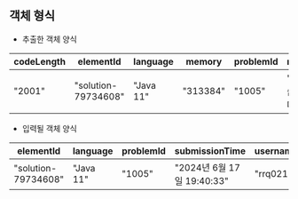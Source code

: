## 객체 형식
- 추출한 객체 양식<br>

|codeLength|elementId|language|memory|problemId|result|resultCategory|runtime|submissionId|submissionTime|username|
|---|---|---|---|---|---|---|---|---|---|---|
|"2001"|"solution-79734608"|"Java 11"|"313384"|"1005"|"맞았습니다!!"|"ac"|"2104"|"79734608"|"2024년 6월 17일 19:40:33"|"rrq0211"|


- 입력될 객체 양식<br>

|elementId|language|problemId|submissionTime|username|level|
|---|---|---|---|---|---|
|"solution-79734608"|"Java 11"|"1005"|"2024년 6월 17일 19:40:33"|"rrq0211"|'Gold III'|